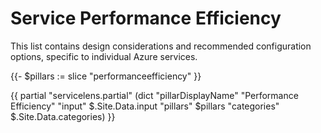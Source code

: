 # Service Performance Efficiency

This list contains design considerations and recommended configuration options, specific to individual Azure services.

{{- $pillars := slice "performanceefficiency" }}

{{ partial "servicelens.partial" (dict "pillarDisplayName" "Performance Efficiency" "input" $.Site.Data.input "pillars" $pillars "categories" $.Site.Data.categories) }}
